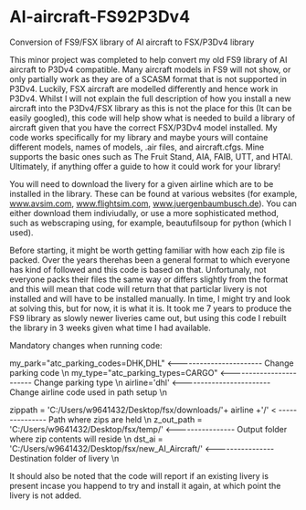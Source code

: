 # AI-aircraft-FS92P3Dv4
Conversion of FS9/FSX library of AI aircraft to FSX/P3Dv4 library

This minor project was completed to help convert my old FS9 library of AI aircraft to P3Dv4 compatible. Many aircraft models in FS9 will not show, or only partially work as they are of a SCASM format that is not supported in P3Dv4. Luckily, FSX aircraft are modelled differently and hence work in P3Dv4. Whilst I will not explain the full description of how you install a new aircraft into the P3Dv4/FSX library as this is not the place for this (It can be easily googled), this code will help show what is needed to build a library of aircraft given that you have the correct FSX/P3Dv4 model installed. My code works specifically for my library and maybe yours will containe different models, names of models, .air files, and aircraft.cfgs. Mine supports the basic ones such as The Fruit Stand, AIA, FAIB, UTT, and HTAI. Ultimately, if anything offer a guide to how it could work for your library!

You will need to download the livery for a given airline which are to be installed in the library. These can be found at various websites (for example, www.avsim.com, www.flightsim.com, www.juergenbaumbusch.de). You can either download them indiviudally, or use a more sophisticated method, such as webscraping using, for example, beautufilsoup for python (which I used).

Before starting, it might be worth getting familiar with how each zip file is packed. Over the years therehas been a general format to which everyone has kind of followed and this code is based on that. Unfortunaly, not everyone packs their files the same way or differs slightly from the format and this will mean that code will return that that particlar livery is not installed and will have to be installed manually. In time, I might try and look at solving this, but for now, it is what it is. It took me 7 years to produce the FS9 library as slowly newer liveries came out, but using this code I rebuilt the library in 3 weeks given what time I had available.

Mandatory changes when running code:

my_park="atc_parking_codes=DHK,DHL" <----------------------- Change parking code \n
my_type="atc_parking_types=CARGO"   <------------------------ Change parking type \n
airline='dhl'                       <------------------------ Change airline code used in path setup \n

zippath = 'C:/Users/w9641432/Desktop/fsx/downloads/'+ airline +'/' < --------------- Path where zips are held \n
z_out_path = 'C:/Users/w9641432/Desktop/fsx/temp/'                 <---------------- Output folder where zip contents will reside \n
dst_ai = 'C:/Users/w9641432/Desktop/fsx/new_AI_Aircraft/'          <---------------- Destination folder of livery \n


It should also be noted that the code will report if an existing livery is present incase you happend to try and install it again, at which point the livery is not added. 
